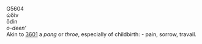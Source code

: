 <body>
  <p>G5604<br>  ὠδίν  <br> ōdin  <br><i>o-deen‘ </i><br>Akin to <a href="g3601.htm">3601</a>  a <i>pang</i> or <i>throe</i>, especially of childbirth: - pain, sorrow, travail.<br></p>
 </body>